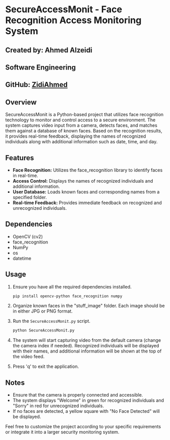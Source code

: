 # SecureAccessMonit - Face Recognition Access Monitoring System

## Created by: Ahmed Alzeidi
## Software Engineering
## GitHub: [ZidiAhmed](https://github.com/ZidiAhmed)

## Overview

SecureAccessMonit is a Python-based project that utilizes face recognition technology to monitor and control access to a secure environment. The system captures video input from a camera, detects faces, and matches them against a database of known faces. Based on the recognition results, it provides real-time feedback, displaying the names of recognized individuals along with additional information such as date, time, and day.

## Features

- **Face Recognition:** Utilizes the face_recognition library to identify faces in real-time.
- **Access Control:** Displays the names of recognized individuals and additional information.
- **User Database:** Loads known faces and corresponding names from a specified folder.
- **Real-time Feedback:** Provides immediate feedback on recognized and unrecognized individuals.

## Dependencies

- OpenCV (cv2)
- face_recognition
- NumPy
- os
- datetime

## Usage

1. Ensure you have all the required dependencies installed.

   ```bash
   pip install opencv-python face_recognition numpy
   ```

2. Organize known faces in the "stuff_image" folder. Each image should be in either JPG or PNG format.

3. Run the `SecureAccessMonit.py` script.

   ```bash
   python SecureAccessMonit.py
   ```

4. The system will start capturing video from the default camera (change the camera index if needed). Recognized individuals will be displayed with their names, and additional information will be shown at the top of the video feed.

5. Press 'q' to exit the application.

## Notes

- Ensure that the camera is properly connected and accessible.
- The system displays "Welcome" in green for recognized individuals and "Sorry" in red for unrecognized individuals.
- If no faces are detected, a yellow square with "No Face Detected" will be displayed.

Feel free to customize the project according to your specific requirements or integrate it into a larger security monitoring system.